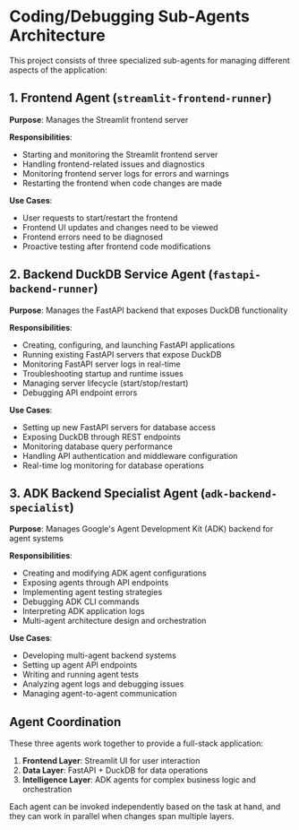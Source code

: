 # Coding/Debugging Sub-Agents Architecture

This project consists of three specialized sub-agents for managing different aspects of the application:

## 1. Frontend Agent (`streamlit-frontend-runner`)

**Purpose**: Manages the Streamlit frontend server

**Responsibilities**:
- Starting and monitoring the Streamlit frontend server
- Handling frontend-related issues and diagnostics
- Monitoring frontend server logs for errors and warnings
- Restarting the frontend when code changes are made

**Use Cases**:
- User requests to start/restart the frontend
- Frontend UI updates and changes need to be viewed
- Frontend errors need to be diagnosed
- Proactive testing after frontend code modifications

## 2. Backend DuckDB Service Agent (`fastapi-backend-runner`)

**Purpose**: Manages the FastAPI backend that exposes DuckDB functionality

**Responsibilities**:
- Creating, configuring, and launching FastAPI applications
- Running existing FastAPI servers that expose DuckDB
- Monitoring FastAPI server logs in real-time
- Troubleshooting startup and runtime issues
- Managing server lifecycle (start/stop/restart)
- Debugging API endpoint errors

**Use Cases**:
- Setting up new FastAPI servers for database access
- Exposing DuckDB through REST endpoints
- Monitoring database query performance
- Handling API authentication and middleware configuration
- Real-time log monitoring for database operations

## 3. ADK Backend Specialist Agent (`adk-backend-specialist`)

**Purpose**: Manages Google's Agent Development Kit (ADK) backend for agent systems

**Responsibilities**:
- Creating and modifying ADK agent configurations
- Exposing agents through API endpoints
- Implementing agent testing strategies
- Debugging ADK CLI commands
- Interpreting ADK application logs
- Multi-agent architecture design and orchestration

**Use Cases**:
- Developing multi-agent backend systems
- Setting up agent API endpoints
- Writing and running agent tests
- Analyzing agent logs and debugging issues
- Managing agent-to-agent communication

## Agent Coordination

These three agents work together to provide a full-stack application:

1. **Frontend Layer**: Streamlit UI for user interaction
2. **Data Layer**: FastAPI + DuckDB for data operations
3. **Intelligence Layer**: ADK agents for complex business logic and orchestration

Each agent can be invoked independently based on the task at hand, and they can work in parallel when changes span multiple layers.
